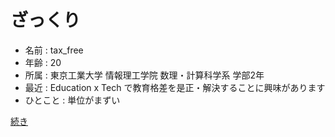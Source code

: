 # ざっくり
- 名前 : tax_free
- 年齢 : 20
- 所属 : 東京工業大学 情報理工学院 数理・計算科学系 学部2年
- 最近 : Education x Tech で教育格差を是正・解決することに興味があります
- ひとこと : 単位がまずい

[続き](https://taxfree.dev/post/me/)
<!-- - [ほしいものリスト](https://www.amazon.co.jp/hz/wishlist/ls/1W28I1ZY1N336?ref_=list_d_wl_lfu_nav_3) -->